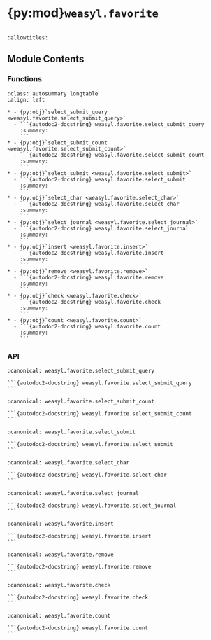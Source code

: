 # {py:mod}`weasyl.favorite`

```{py:module} weasyl.favorite
```

```{autodoc2-docstring} weasyl.favorite
:allowtitles:
```

## Module Contents

### Functions

````{list-table}
:class: autosummary longtable
:align: left

* - {py:obj}`select_submit_query <weasyl.favorite.select_submit_query>`
  - ```{autodoc2-docstring} weasyl.favorite.select_submit_query
    :summary:
    ```
* - {py:obj}`select_submit_count <weasyl.favorite.select_submit_count>`
  - ```{autodoc2-docstring} weasyl.favorite.select_submit_count
    :summary:
    ```
* - {py:obj}`select_submit <weasyl.favorite.select_submit>`
  - ```{autodoc2-docstring} weasyl.favorite.select_submit
    :summary:
    ```
* - {py:obj}`select_char <weasyl.favorite.select_char>`
  - ```{autodoc2-docstring} weasyl.favorite.select_char
    :summary:
    ```
* - {py:obj}`select_journal <weasyl.favorite.select_journal>`
  - ```{autodoc2-docstring} weasyl.favorite.select_journal
    :summary:
    ```
* - {py:obj}`insert <weasyl.favorite.insert>`
  - ```{autodoc2-docstring} weasyl.favorite.insert
    :summary:
    ```
* - {py:obj}`remove <weasyl.favorite.remove>`
  - ```{autodoc2-docstring} weasyl.favorite.remove
    :summary:
    ```
* - {py:obj}`check <weasyl.favorite.check>`
  - ```{autodoc2-docstring} weasyl.favorite.check
    :summary:
    ```
* - {py:obj}`count <weasyl.favorite.count>`
  - ```{autodoc2-docstring} weasyl.favorite.count
    :summary:
    ```
````

### API

````{py:function} select_submit_query(userid, rating, otherid=None, backid=None, nextid=None)
:canonical: weasyl.favorite.select_submit_query

```{autodoc2-docstring} weasyl.favorite.select_submit_query
```
````

````{py:function} select_submit_count(userid, rating, otherid, backid=None, nextid=None)
:canonical: weasyl.favorite.select_submit_count

```{autodoc2-docstring} weasyl.favorite.select_submit_count
```
````

````{py:function} select_submit(userid, rating, limit, otherid, backid=None, nextid=None)
:canonical: weasyl.favorite.select_submit

```{autodoc2-docstring} weasyl.favorite.select_submit
```
````

````{py:function} select_char(userid, rating, limit, otherid, backid=None, nextid=None)
:canonical: weasyl.favorite.select_char

```{autodoc2-docstring} weasyl.favorite.select_char
```
````

````{py:function} select_journal(userid, rating, limit, otherid, backid=None, nextid=None)
:canonical: weasyl.favorite.select_journal

```{autodoc2-docstring} weasyl.favorite.select_journal
```
````

````{py:function} insert(userid, submitid=None, charid=None, journalid=None)
:canonical: weasyl.favorite.insert

```{autodoc2-docstring} weasyl.favorite.insert
```
````

````{py:function} remove(userid, submitid=None, charid=None, journalid=None)
:canonical: weasyl.favorite.remove

```{autodoc2-docstring} weasyl.favorite.remove
```
````

````{py:function} check(userid, submitid=None, charid=None, journalid=None)
:canonical: weasyl.favorite.check

```{autodoc2-docstring} weasyl.favorite.check
```
````

````{py:function} count(id, contenttype='submission')
:canonical: weasyl.favorite.count

```{autodoc2-docstring} weasyl.favorite.count
```
````
